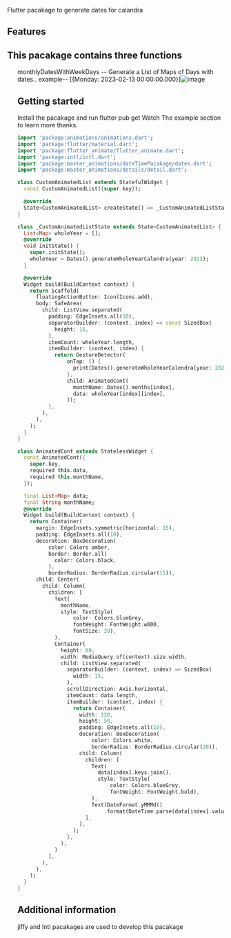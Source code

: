 
Flutter pacakage to generate dates for calandra

## Features

## This pacakage contains three functions
<ul>
monthlyDatesWithWeekDays -- Generate a List of Maps of Days with dates.. example-- [{Monday: 2023-02-13 00:00:00.000}]</ul?
monthlyDatesWithWeekDays --Generate a List of Maps of Days with dates.. example-- [{Monday: 2023-02-13 00:00:00.000}]
generateWholeYearCalendra --generateWholeYearCalendra

![image](https://user-images.githubusercontent.com/53884276/220374125-807e8247-a86c-473b-8119-cbb0744f9c83.png)

## Getting started

Install the pacakage and run flutter pub get
Watch The example section to learn more thanks.

```dart
import 'package:animations/animations.dart';
import 'package:flutter/material.dart';
import 'package:flutter_animate/flutter_animate.dart';
import 'package:intl/intl.dart';
import 'package:master_animations/dateTimePacakage/dates.dart';
import 'package:master_animations/details/detail.dart';

class CustomAnimatedList extends StatefulWidget {
  const CustomAnimatedList({super.key});

  @override
  State<CustomAnimatedList> createState() => _CustomAnimatedListState();
}

class _CustomAnimatedListState extends State<CustomAnimatedList> {
  List<Map> wholeYear = [];
  @override
  void initState() {
    super.initState();
    wholeYear = Dates().generateWholeYearCalendra(year: 2023);
  }

  @override
  Widget build(BuildContext context) {
    return Scaffold(
      floatingActionButton: Icon(Icons.add),
      body: SafeArea(
        child: ListView.separated(
          padding: EdgeInsets.all(10),
          separatorBuilder: (context, index) => const SizedBox(
            height: 15,
          ),
          itemCount: wholeYear.length,
          itemBuilder: (context, index) {
            return GestureDetector(
                onTap: () {
                  print(Dates().generateWholeYearCalendra(year: 2023));
                },
                child: AnimatedCont(
                  monthName: Dates().months[index],
                  data: wholeYear[index][index],
                ));
          },
        ),
      ),
    );
  }
}

class AnimatedCont extends StatelessWidget {
  const AnimatedCont({
    super.key,
    required this.data,
    required this.monthName,
  });

  final List<Map> data;
  final String monthName;
  @override
  Widget build(BuildContext context) {
    return Container(
      margin: EdgeInsets.symmetric(horizontal: 15),
      padding: EdgeInsets.all(10),
      decoration: BoxDecoration(
          color: Colors.amber,
          border: Border.all(
            color: Colors.black,
          ),
          borderRadius: BorderRadius.circular(15)),
      child: Center(
        child: Column(
          children: [
            Text(
              monthName,
              style: TextStyle(
                  color: Colors.blueGrey,
                  fontWeight: FontWeight.w800,
                  fontSize: 20),
            ),
            Container(
              height: 60,
              width: MediaQuery.of(context).size.width,
              child: ListView.separated(
                separatorBuilder: (context, index) => SizedBox(
                  width: 15,
                ),
                scrollDirection: Axis.horizontal,
                itemCount: data.length,
                itemBuilder: (context, index) {
                  return Container(
                    width: 120,
                    height: 50,
                    padding: EdgeInsets.all(10),
                    decoration: BoxDecoration(
                        color: Colors.white,
                        borderRadius: BorderRadius.circular(20)),
                    child: Column(
                      children: [
                        Text(
                          data[index].keys.join(),
                          style: TextStyle(
                              color: Colors.blueGrey,
                              fontWeight: FontWeight.bold),
                        ),
                        Text(DateFormat.yMMMd()
                            .format(DateTime.parse(data[index].values.join()))),
                      ],
                    ),
                  );
                },
              ),
            )
          ],
        ),
      ),
    );
  }
}

```

## Additional information
jiffy and Intl pacakages are used to develop this pacakage
